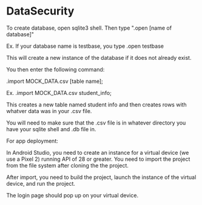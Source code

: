 # DataSecurity

To create database, open sqlite3 shell.
Then type ".open [name of database]"

Ex. If your database name is testbase, you type .open testbase

This will create a new instance of the database if it does not already exist.

You then enter the following command:

.import MOCK_DATA.csv [table name];

Ex.
.import MOCK_DATA.csv student_info;

This creates a new table named student info and then creates rows with whatver data was in your .csv file.

You will need to make sure that the .csv file is in whatever directory you have your sqlite shell and .db file in.




For app deployment:

In Android Studio, you need to create an instance for a virtual device (we use a Pixel 2) running API of 28 or greater.
You need to import the project from the file system after cloning the the project.

After import, you need to build the project, launch the instance of the virtual device, and run the project.

The login page should pop up on your virtual device.
